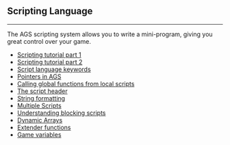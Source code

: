 ## Scripting Language
------------------

The AGS scripting system allows you to write a mini-program, giving you
great control over your game.

- [Scripting tutorial part 1](ScriptingTutorialPart1)
- [Scripting tutorial part 2](ScriptingTutorialPart2)
- [Script language keywords](managedmodifier)
- [Pointers in AGS](Pointers)
- [Calling global functions from local scripts](CallingGlobalFunctions)
- [The script header](TheScriptHeader)
- [String formatting](StringFormats)
- [Multiple Scripts](ScriptModules)
- [Understanding blocking scripts](BlockingScripts)
- [Dynamic Arrays](DynamicArrays)
- [Extender functions](ExtenderFunctions)
- [Game variables](Gamevariables)
